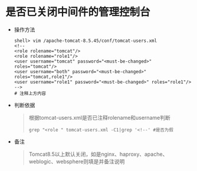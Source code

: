 # 是否已关闭中间件的管理控制台

* 操作方法
  ```
  shell> vim /apache-tomcat-8.5.45/conf/tomcat-users.xml  
  <!--
  <role rolename="tomcat"/>
  <role rolename="role1"/>
  <user username="tomcat" password="<must-be-changed>" roles="tomcat"/>
  <user username="both" password="<must-be-changed>" roles="tomcat,role1"/>
  <user username="role1" password="<must-be-changed>" roles="role1"/>
  -->
  # 注释上方内容
  ```
* 判断依据

  > 根据tomcat-users.xml是否已注释rolename和username判断
  >
  > ```
  > grep "<role " tomcat-users.xml -C1|grep '<!--' #是否为假
  > ```

* 备注

  > Tomcat8.5以上默认关闭，如是nginx、haproxy、apache、weblogic、websphere则填是并备注说明



